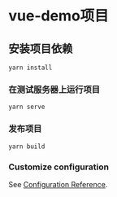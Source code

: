 # vue-demo项目

## 安装项目依赖
```
yarn install
```

### 在测试服务器上运行项目
```
yarn serve
```

### 发布项目
```
yarn build
```

### Customize configuration
See [Configuration Reference](https://cli.vuejs.org/config/).
